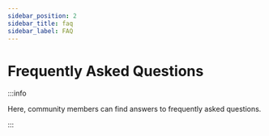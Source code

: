 ```yaml
---
sidebar_position: 2
sidebar_title: faq
sidebar_label: FAQ
---
```


# Frequently Asked Questions

:::info

Here, community members can find answers to frequently asked questions.

:::







